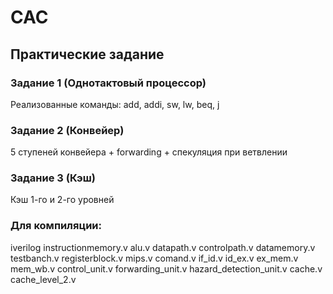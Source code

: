 # CAC

## Практические задание

### Задание 1 (Однотактовый процессор)

Реализованные команды: add, addi, sw, lw, beq, j

### Задание 2 (Конвейер)

5 ступеней конвейера + forwarding + спекуляция при ветвлении

### Задание 3 (Кэш)

Кэш 1-го и 2-го уровней

### Для компиляции: 

iverilog instructionmemory.v alu.v datapath.v controlpath.v datamemory.v testbanch.v registerblock.v mips.v comand.v if_id.v id_ex.v ex_mem.v mem_wb.v control_unit.v forwarding_unit.v hazard_detection_unit.v cache.v cache_level_2.v


